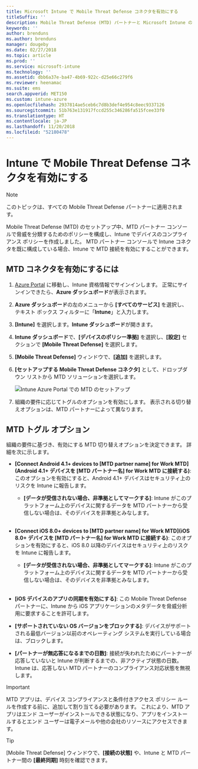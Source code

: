 ```yaml
---
title: Microsoft Intune で Mobile Threat Defense コネクタを有効にする
titleSuffix: ''
description: Mobile Threat Defense (MTD) パートナーと Microsoft Intune の間のコネクタを有効にします。
keywords: ''
author: brenduns
ms.author: brenduns
manager: dougeby
ms.date: 02/27/2018
ms.topic: article
ms.prod: ''
ms.service: microsoft-intune
ms.technology: ''
ms.assetid: dbb6a37e-ba47-4b69-922c-d25e66c279f6
ms.reviewer: heenamac
ms.suite: ems
search.appverid: MET150
ms.custom: intune-azure
ms.openlocfilehash: 2937814ae5ceb6c7d8b3def4e954c8eec9337126
ms.sourcegitcommit: 51b763e131917fccd255c346286fa515fcee33f0
ms.translationtype: HT
ms.contentlocale: ja-JP
ms.lasthandoff: 11/20/2018
ms.locfileid: "52180478"
---
```

# <a name="enable-the-mobile-threat-defense-connector-in-intune"></a>Intune で Mobile Threat Defense コネクタを有効にする

> [!NOTE] 
> このトピックは、すべての Mobile Threat Defense パートナーに適用されます。

Mobile Threat Defense (MTD) のセットアップ中、MTD パートナー コンソールで脅威を分類するためのポリシーを構成し、Intune でデバイスのコンプライアンス ポリシーを作成しました。 MTD パートナー コンソールで Intune コネクタを既に構成している場合、Intune で MTD 接続を有効にすることができます。

## <a name="to-enable-the-mtd-connector"></a>MTD コネクタを有効にするには

1. [Azure Portal](https://portal.azure.com) に移動し、Intune 資格情報でサインインします。 正常にサインインできたら、**Azure ダッシュボード**が表示されます。

2. **Azure ダッシュボード**の左のメニューから **[すべてのサービス]** を選択し、テキスト ボックス フィルターに「**Intune**」と入力します。

3. **[Intune]** を選択します。**Intune ダッシュボード**が開きます。

4. **Intune ダッシュボード**で、**[デバイスのポリシー準拠]** を選択し、**[設定]** セクションで **[Mobile Threat Defense]** を選択します。

5. **[Mobile Threat Defense]** ウィンドウで、**[追加]** を選択します。

6. **[セットアップする Mobile Threat Defense コネクタ]** として、ドロップダウン リストから MTD ソリューションを選択します。

    ![Intune Azure Portal での MTD のセットアップ](./media/enable-mtd-connector-1.png)

7. 組織の要件に応じてトグルのオプションを有効にします。 表示される切り替えオプションは、MTD パートナーによって異なります。

## <a name="mtd-toggle-options"></a>MTD トグル オプション

組織の要件に基づき、有効にする MTD 切り替えオプションを決定できます。 詳細を次に示します。

- **[Connect Android 4.1+ devices to [MTD partner name] for Work MTD]\(Android 4.1+ デバイスを [MTD パートナー名] for Work MTD に接続する\)**: このオプションを有効にすると、Android 4.1+ デバイスはセキュリティ上のリスクを Intune に報告します。
    - **[データが受信されない場合、非準拠としてマークする]**: Intune がこのプラットフォーム上のデバイスに関するデータを MTD パートナーから受信しない場合は、そのデバイスを非準拠とみなします。
<br></br>
- **[Connect iOS 8.0+ devices to [MTD partner name] for Work MTD]\(iOS 8.0+ デバイスを [MTD パートナー名] for Work MTD に接続する\)**: このオプションを有効にすると、iOS 8.0 以降のデバイスはセキュリティ上のリスクを Intune に報告します。
    - **[データが受信されない場合、非準拠としてマークする]**: Intune がこのプラットフォーム上のデバイスに関するデータを MTD パートナーから受信しない場合は、そのデバイスを非準拠とみなします。
<br></br>
- **[iOS デバイスのアプリの同期を有効にする]**: この Mobile Threat Defense パートナーに、Intune から iOS アプリケーションのメタデータを脅威分析用に要求することを許可します。

- **[サポートされていない OS バージョンをブロックする]**: デバイスがサポートされる最低バージョン以前のオペレーティング システムを実行している場合は、ブロックします。

- **[パートナーが無応答になるまでの日数]**: 接続が失われたためにパートナーが応答していないと Intune が判断するまでの、非アクティブ状態の日数。 Intune は、応答しない MTD パートナーのコンプライアンス対応状態を無視します。

> [!IMPORTANT] 
> MTD アプリは、デバイス コンプライアンスと条件付きアクセス ポリシー ルールを作成する前に、追加して割り当てる必要があります。 これにより、MTD アプリはエンド ユーザーがインストールできる状態になり、アプリをインストールするとエンド ユーザーは電子メールや他の会社のリソースにアクセスできます。

> [!TIP]
> [Mobile Threat Defense] ウィンドウで、**[接続の状態]** や、Intune と MTD パートナー間の **[最終同期]** 時刻を確認できます。
